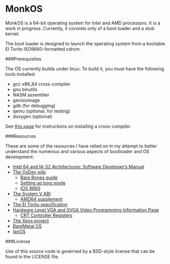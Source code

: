 MonkOS
======

MonkOS is a 64-bit operating system for Intel and AMD processors. It is
a work in progress. Currently, it consists only of a boot loader and a stub
kernel.

The boot loader is designed to launch the operating system from a bootable
El Torito ISO9660-formatted cdrom.

###Prerequisites

The OS currently builds under linux.  To build it, you must have the
following tools installed:
* gcc x86_64 cross-compiler
* gnu binutils
* NASM assembler
* genisoimage
* gdb (for debugging)
* qemu (optional, for testing)
* doxygen (optional)

See [this page](http://wiki.osdev.org/GCC_Cross-Compiler) for instructions
on installing a cross-compiler.

###Resources

These are some of the resources I have relied on in my attempt to better
understand the numerous and various aspects of bootloader and OS development:
* [Intel 64 and IA-32 Architectures: Software Developer’s Manual](https://www-ssl.intel.com/content/www/us/en/processors/architectures-software-developer-manuals.html)
* [The OsDev wiki](http://wiki.osdev.org/Main_Page)
  * [Bare Bones guide](http://wiki.osdev.org/Bare_Bones)
  * [Setting up long mode](http://wiki.osdev.org/Setting_Up_Long_Mode)
  * [IOS 9660](http://wiki.osdev.org/ISO_9660)
* [The System V ABI](http://www.sco.com/developers/gabi/latest/contents.html)
  * [AMD64 supplement](http://www.x86-64.org/documentation/abi.pdf)
* [The El Torito specification](http://download.intel.com/support/motherboards/desktop/sb/specscdrom.pdf)
* [Hardware Level VGA and SVGA Video Programming Information Page](http://www.osdever.net/FreeVGA/vga/vgareg.htm)
  * [CRT Controller Registers](http://www.osdever.net/FreeVGA/vga/crtcreg.htm)
* [The Xeos project](https://github.com/macmade/XEOS)
* [BareMetal OS](https://github.com/ReturnInfinity/BareMetal)
* [IanOS](http://www.ijack.org.uk/)

###License

Use of this source code is governed by a BSD-style license that can be
found in the LICENSE file.
